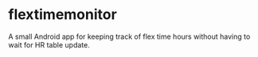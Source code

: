 flextimemonitor
===============

A small Android app for keeping track of flex time hours without having to wait for HR table update.